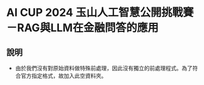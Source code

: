 # AI CUP 2024 玉山人工智慧公開挑戰賽－RAG與LLM在金融問答的應用

## 說明
- 由於我們沒有對原始資料做特殊前處理，因此沒有獨立的前處理程式。為了符合官方指定格式，故加入此空資料夾。